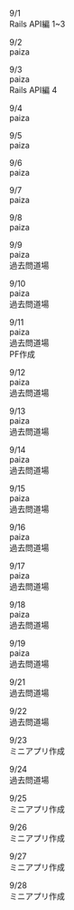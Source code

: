 9/1<br>
  Rails API編 1~3<br>

9/2<br>
  paiza<br>

9/3<br>
  paiza<br>
  Rails API編 4<br>

9/4<br>
  paiza<br>

9/5<br>
  paiza<br>

9/6<br>
  paiza<br>

9/7<br>
  paiza<br>

9/8<br>
  paiza<br>

9/9<br>
  paiza<br>
  過去問道場<br>

9/10<br>
  paiza<br>
  過去問道場<br>

9/11<br>
  paiza<br>
  過去問道場<br>
  PF作成<br>

9/12<br>
  paiza<br>
  過去問道場<br>

9/13<br>
  paiza<br>
  過去問道場<br>

9/14<br>
  paiza<br>
  過去問道場<br>

9/15<br>
  paiza<br>
  過去問道場<br>

9/16<br>
  paiza<br>
  過去問道場<br>

9/17<br>
  paiza<br>
  過去問道場<br>

9/18<br>
  paiza<br>
  過去問道場<br>

9/19<br>
  paiza<br>
  過去問道場<br>

9/21<br>
  過去問道場<br>

9/22<br>
  過去問道場<br>

9/23<br>
  ミニアプリ作成<br>

9/24<br>
  過去問道場<br>

9/25<br>
  ミニアプリ作成<br>

9/26<br>
  ミニアプリ作成<br>

9/27<br>
  ミニアプリ作成<br>

9/28<br>
  ミニアプリ作成<br>
